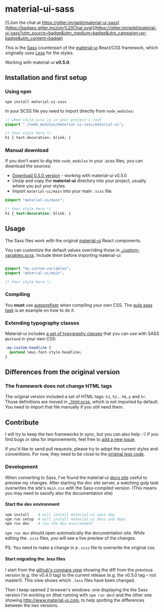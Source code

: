 material-ui-sass
================

[![Join the chat at https://gitter.im/gpbl/material-ui-sass](https://badges.gitter.im/Join%20Chat.svg)](https://gitter.im/gpbl/material-ui-sass?utm_source=badge&utm_medium=badge&utm_campaign=pr-badge&utm_content=badge)

This is the [Sass](http://www.sass-lang.com) counterpart of the [material-ui](https://github.com/callemall/material-ui) React/CSS framework, which originally uses  [Less](https://github.com/callemall/material-ui) for the styles.

Working with material-ui **v0.5.0**.

## Installation and first setup

### Using npm

```
npm install material-ui-sass
```

In your SCSS file you need to import directly from `node_modules`:

```sass
// when style.scss is in your project's root
@import "./node_modules/material-ui-sass/material-ui";

/* Your style here */
h1 { text-decoration: blink; }

```

### Manual download

If you don't want to dig into `node_modules` in your .scss files, you can download the sources:

* [Download 0.5.0 version](https://github.com/gpbl/material-ui-sass/archive/v0.5.0.zip) - working with material-ui v0.5.0 
* Unzip and copy the **material-ui** directory into your project, usually where you put your styles.
* Import `material-ui/main` into your main `.scss` file:

```scss
@import "material-ui/main";

/* Your style here */
h1 { text-decoration: blink; }

```

## Usage

The Sass files work with the original [material-ui](https://github.com/callemall/material-ui) React components.

You can customize the default values overriding those in [_custom-variables.scss](material-ui/variables/_custom-variables.scss). Include them before importing material-ui: 

```scss

@import "my-custom-variables";
@import "material-ui/main";

/* Your style here */
```

### Compiling

You **must** use [autoprefixer](https://github.com/postcss/autoprefixer) when compiling your own CSS. The [gulp sass task](gulp/tasks/sass.js) is an example on how to do it.

### Extending typography classes

Material-ui includes [a set of typography classes](material-ui/core/_typography.scss) that you can use with SASS `@extend` in your own CSS:

```sass
.my-custom-headline {
  @extend %mui-font-style-headline;
}
```

## Differences from the original version

### The framework does not change HTML tags

The original version included a set of HTML tags: `h1`, `h2`... `h6`, `p` and `hr`. Those definitions are moved in [_html.scss](material-ui/_html.scss), which is not imported by default. You need to import that file manually if you still need them.

## Contribute

I will try to keep the two frameworks in sync, but you can also help :-)
If you find bugs or idea for improvements, feel free to [add a new issue](https://github.com/gpbl/material-ui-sass/issues/new).

If you'd like to send pull requests, please try to adopt the current styles and conventions. For now, they need to be close to the [original less code](https://github.com/callemall/material-ui/blob/master/src/less). 

### Development 

When converting to Sass, I've found the material-ui [docs site](https://github.com/callemall/material-ui/tree/master/docs) useful to preview my changes. After starting the doc site server, a watching gulp task overwrites the site's `main.css` with the Sass-compiled version. (This means you may need to sassify also the documentation site)

#### Start the dev environment

```bash
npm install    # will install material-ui-sass dep
npm run setup  # will install material-ui docs and deps
npm run dev    # run the dev environment
```

`npm run dev` should open automatically the documentation site. While editing the `.scss` files, you will see a live preview of the changes.

PS. You need to make a change in a `.scss` file to overwrite the original css.

#### Start migrating the .less files

I start from the [github's compare view](https://github.com/callemall/material-ui/compare) showing the diff from the previous version (e.g. the v0.4.0 tag) to the current release (e.g. the v0.5.0 tag – not master!). This view shows which `.less` files have been changed.

Then I keep opened 2 browser's windows: one displaying the the Sass version I'm working on (that running with `npm run dev`) and the other one showing http://www.material-ui.com, to help spotting the differences between the two versions.
